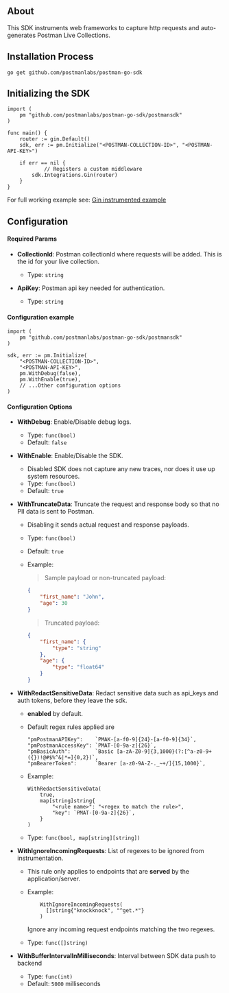 ## About

This SDK instruments web frameworks to capture http requests and auto-generates Postman Live Collections.

## Installation Process

```
go get github.com/postmanlabs/postman-go-sdk
```

## Initializing the SDK

```golang
import (
    pm "github.com/postmanlabs/postman-go-sdk/postmansdk"
)

func main() {
	router := gin.Default()
	sdk, err := pm.Initialize("<POSTMAN-COLLECTION-ID>", "<POSTMAN-API-KEY>")

	if err == nil {
            // Registers a custom middleware
	    sdk.Integrations.Gin(router)
	}
}

```

For full working example see: [Gin instrumented example](https://github.com/postmanlabs/postman-go-sdk/tree/master/postmansdk/example/testgo)

## Configuration

#### Required Params

- **CollectionId**: Postman collectionId where requests will be added. This is the id for your live collection.

  - Type: `string`

- **ApiKey**: Postman api key needed for authentication.

  - Type: `string`

#### Configuration example

```golang
import (
	pm "github.com/postmanlabs/postman-go-sdk/postmansdk"
)

sdk, err := pm.Initialize(
    "<POSTMAN-COLLECTION-ID>",
    "<POSTMAN-API-KEY>",
    pm.WithDebug(false),
    pm.WithEnable(true),
    // ...Other configuration options
)

```

#### Configuration Options

- **WithDebug**: Enable/Disable debug logs.

  - Type: `func(bool)`
  - Default: `false`

- **WithEnable**: Enable/Disable the SDK.

  - Disabled SDK does not capture any new traces, nor does it use up system resources.
  - Type: `func(bool)`
  - Default: `true`

- **WithTruncateData**: Truncate the request and response body so that no PII data is sent to Postman.

  - Disabling it sends actual request and response payloads.
  - Type: `func(bool)`
  - Default: `true`
  - Example:

    > Sample payload or non-truncated payload:

    ```JSON
    {
        "first_name": "John",
        "age": 30
    }
    ```

    > Truncated payload:

    ```JSON
    {
        "first_name": {
            "type": "string"
        },
        "age": {
            "type": "float64"
        }
    }
    ```

- **WithRedactSensitiveData**: Redact sensitive data such as api_keys and auth tokens, before they leave the sdk.

  - **enabled** by default.
  - Default regex rules applied are

    ```golang
    "pmPostmanAPIKey":    `PMAK-[a-f0-9]{24}-[a-f0-9]{34}`,
    "pmPostmanAccessKey": `PMAT-[0-9a-z]{26}`,
    "pmBasicAuth":        `Basic [a-zA-Z0-9]{3,1000}(?:[^a-z0-9+({})!@#$%^&|*=]{0,2})`,
    "pmBearerToken":      `Bearer [a-z0-9A-Z-._~+/]{15,1000}`,
    ```

  - Example:
    ```golang
    WithRedactSensitiveData(
        true,
        map[string]string{
            "<rule name>": "<regex to match the rule>",
            "key": `PMAT-[0-9a-z]{26}`,
        }
    )
    ```
  - Type: `func(bool, map[string][string])`

- **WithIgnoreIncomingRequests**: List of regexes to be ignored from instrumentation.

  - This rule only applies to endpoints that are **served** by the application/server.

  - Example:
    ```golang
        WithIgnoreIncomingRequests(
          []string{"knockknock", "^get.*"}
        )
    ```
    Ignore any incoming request endpoints matching the two regexes.
  - Type: `func([]string)`

- **WithBufferIntervalInMilliseconds**: Interval between SDK data push to backend
  - Type: `func(int)`
  - Default: `5000` milliseconds
